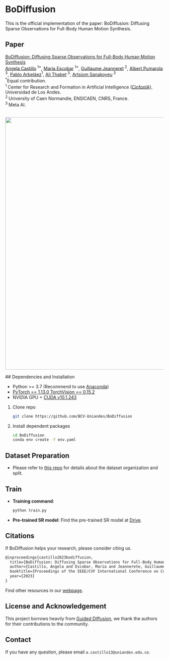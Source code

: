 # BoDiffusion

This is the official implementation of the paper: BoDiffusion: Diffusing Sparse Observations for Full-Body Human Motion Synthesis.<br>

## Paper
[BoDiffusion: Diffusing Sparse Observations for Full-Body Human Motion Synthesis](https://arxiv.org/pdf/2304.11118.pdf) <br/>
[Angela Castillo](https://angelacast135.github.io)<sup> 1*</sup>, [María Escobar](https://mc-escobar11.github.io)<sup> 1*</sup>, [Guillaume Jeanneret](https://guillaumejs2403.github.io)<sup> 2</sup>, [Albert Pumarola](https://www.albertpumarola.com)<sup> 3</sup>, [Pablo Arbeláez](https://scholar.google.com.co/citations?user=k0nZO90AAAAJ&hl=en)<sup>1</sup>, [Ali Thabet](https://scholar.google.com/citations?user=7T0CPEkAAAAJ&hl=en)<sup> 3</sup>, [Artsiom Sanakoyeu](https://gdude.de)<sup> 3</sup> <br/>
<sup>*</sup>Equal contribution.<br/>
<sup>1 </sup>Center for Research and Formation in Artificial Intelligence ([CinfonIA](https://cinfonia.uniandes.edu.co)), Universidad de Los Andes. <br/>
<sup>2 </sup>University of Caen Normandie, ENSICAEN, CNRS, France. <br/>
<sup>3 </sup>Meta AI. <br/>
<br/>

<p align="center">
<img src="videos/BoDiffusion_final1.gif" width="800">
</p>
## Dependencies and Installation

- Python >= 3.7 (Recommend to use [Anaconda](https://www.anaconda.com/download/#linux))
- [PyTorch == 1.13.0  TorchVision == 0.15.2](https://pytorch.org/)
- NVIDIA GPU + [CUDA v10.1.243](https://developer.nvidia.com/cuda-downloads)

1. Clone repo

    ```bash
    git clone https://github.com/BCV-Uniandes/BoDiffusion
    ```

1. Install dependent packages

    ```bash
    cd BoDiffusion
    conda env create -f env.yaml
    ```


## Dataset Preparation

- Please refer to [this repo](https://github.com/eth-siplab/AvatarPoser#datasets) for details about the dataset organization and split.

## Train

- **Training command**: 

    ```bash
    python train.py
    ```

- **Pre-trained SR model**: Find the pre-trained SR model at [Drive](https://drive.google.com/drive/folders/15xfdNnxDykOVuYmTeiweSJyEIJnfn5mY?usp=sharing).

## Citations

If BoDiffusion helps your research, please consider citing us.<br>

``` latex
@inproceedings{castillo2023bodiffusion,
  title={BoDiffusion: Diffusing Sparse Observations for Full-Body Human Motion Synthesis},
  author={Castillo, Angela and Escobar, Maria and Jeannerete, Guillaume and Pumarola, Albert and Arbel{\'a}ez, Pablo and Thabet, Ali and Sanakoyeu, Artsiom},
  booktitle={Proceedings of the IEEE/CVF International Conference on Computer Vision},
  year={2023}
}
```

Find other resources in our [webpage](https://bcv-uniandes.github.io/bodiffusion-wp/).

## License and Acknowledgement

This project borrows heavily from [Guided Diffusion](https://github.com/openai/guided-diffusion), we thank the authors for their contributions to the community.<br>

## Contact

If you have any question, please email `a.castillo13@uniandes.edu.co`.